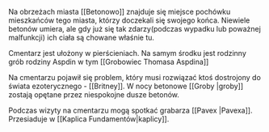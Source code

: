 Na obrzeżach miasta [[Betonowo]] znajduje się miejsce pochówku mieszkańców tego miasta, którzy doczekali się swojego końca. Niewiele betonów umiera, ale gdy już się tak zdarzy(podczas wypadku lub poważnej malfunkcji) ich ciała są chowane właśnie tu. 

Cmentarz jest ułożony w pierścieniach. Na samym środku jest rodzinny grób rodziny Aspdin w tym [[Grobowiec Thomasa Aspdina]]

Na cmentarzu pojawił się problem, który musi rozwiązać ktoś dostrojony do świata ezoterycznego - [[Britney]]. W nocy betonowe [[Groby |groby]] zostają opętane przez niespokojne dusze betonów.  

Podczas wizyty na cmentarzu mogą spotkać grabarza [[Pavex |Pavexa]]. Przesiaduje w [[Kaplica Fundamentów|kaplicy]]. 






